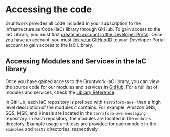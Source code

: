 # Accessing the code

Gruntwork provides all code included in your subscription to the Infrastructure as Code (IaC) library through GitHub. To gain access to the IaC Library, you must first [create an account in the Developer Portal](../../developer-portal/create-account.md). Once you have an account, you must [link your GitHub ID](../../developer-portal/link-github-id) to your Developer Portal account to gain access to the IaC Library.

## Accessing Modules and Services in the IaC library

Once you have gained access to the Gruntwork IaC library, you can view the source code for our modules and services in [GitHub](https://github.com/orgs/gruntwork-io/repositories). For a full list of modules and services, check the [Library Reference](../../iac/reference/index.md).

In GitHub, each IaC repository is prefixed with `terraform-aws-` then a high level description of the modules it contains. For example, Amazon SNS, SQS, MSK, and Kinesis are located in the `terraform-aws-messaging` repository. In each repository, the modules are located in the `modules` directory. Example usage and tests are provided for each module in the `examples` and `tests` directories, respectively.
